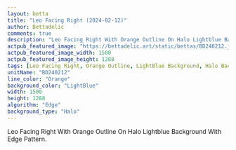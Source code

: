 ```yaml
---
layout: betta
title: "Leo Facing Right (2024-02-12)"
author: Bettadelic
comments: true
description: "Leo Facing Right With Orange Outline On Halo Lightblue Background With Edge Pattern."
actpub_featured_image: "https://bettadelic.art/static/bettas/BD240212.jpg"
actpub_featured_image_width: 1500
actpub_featured_image_height: 1288
tags: [Leo Facing Right, Orange Outline, LightBlue Background, Halo Background Pattern, Edge Pattern, February 2024]
unitName: "BD240212"
line_color: "Orange"
background_color: "LightBlue"
width: 1500
height: 1288
algorithm: "Edge"
background_type: "Halo"
---
```


Leo Facing Right With Orange Outline On Halo Lightblue Background With Edge Pattern.
